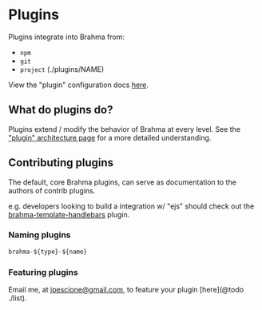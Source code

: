 # Plugins

Plugins integrate into Brahma from:
- `npm`
- `git`
- `project` (./plugins/NAME)

View the "plugin" configuration docs [here](@todo).

## What do plugins do?
Plugins extend / modify the behavior of Brahma at every level. See the ["plugin" architecture page](@todo) for a more detailed understanding.

## Contributing plugins
The default, core Brahma plugins, can serve as documentation to the authors of contrib plugins.

e.g. developers looking to build a integration w/ "ejs" should check out the [brahma-template-handlebars](@todo) plugin.

### Naming plugins
```javascript
brahma-${type}-${name}
```

### Featuring plugins
Email me, at jpescione@gmail.com, to feature your plugin [here](@todo ./list).
